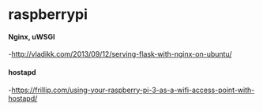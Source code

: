 # raspberrypi
#### Nginx, uWSGI
-http://vladikk.com/2013/09/12/serving-flask-with-nginx-on-ubuntu/
#### hostapd
-https://frillip.com/using-your-raspberry-pi-3-as-a-wifi-access-point-with-hostapd/
